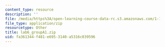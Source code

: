 ```yaml
---
content_type: resource
description: ''
file: /media/https%3A/open-learning-course-data-rc.s3.amazonaws.com/1-103-civil-engineering-materials-laboratory-spring-2004/fa361344f481e6953140a5316c039596_lab6_groupA1.zip
file_type: application/zip
resourcetype: Other
title: lab6_groupA1.zip
uid: fa361344-f481-e695-3140-a5316c039596
---
```

